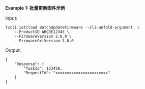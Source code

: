 **Example 1: 批量更新固件示例**



Input: 

```
tccli iotcloud BatchUpdateFirmware --cli-unfold-argument  \
    --ProductID ABCDE12345 \
    --FirmwareVersion 2.0.0 \
    --FirmwareOriVersion 1.0.0
```

Output: 
```
{
    "Response": {
        "TaskId": 123456,
        "RequestId": "xxxxxxxxxxxxxxxxxxxxxxx"
    }
}
```

